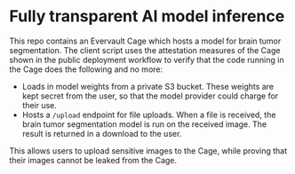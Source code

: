 # Fully transparent AI model inference

This repo contains an Evervault Cage which hosts a model for brain tumor segmentation. The client script uses the attestation measures of the Cage shown in the public deployment workflow to verify that the code running in the Cage does the following and no more:

* Loads in model weights from a private S3 bucket. These weights are kept secret from the user, so that the model provider could charge for their use.
* Hosts a `/upload` endpoint for file uploads. When a file is received, the brain tumor segmentation model is run on the received image. The result is returned in a download to the user.

This allows users to upload sensitive images to the Cage, while proving that their images cannot be leaked from the Cage.
